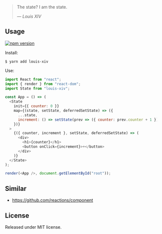 > The state? I am the state.
>
> — <cite>Louis XIV</cite>

## Usage

[![npm version](https://img.shields.io/npm/v/louis-xiv.svg?style=flat)](https://www.npmjs.com/package/louis-xiv)

Install:

```
$ yarn add louis-xiv
```

Use:

```js
import React from "react";
import { render } from "react-dom";
import State from "louis-xiv";

const App = () => (
  <State
    init={{ counter: 0 }}
    map={(state, setState, deferredSetState) => ({
      ...state,
      increment: () => setState(prev => ({ counter: prev.counter + 1 }))
    })}
  >
    {({ counter, increment }, setState, deferredSetState) => (
      <div>
        <h1>{counter}</h1>
        <button onClick={increment}>+</button>
      </div>
    )}
  </State>
);

render(<App />, document.getElementById("root"));
```

## Similar

* https://github.com/reactions/component

## License

Released under MIT license.
